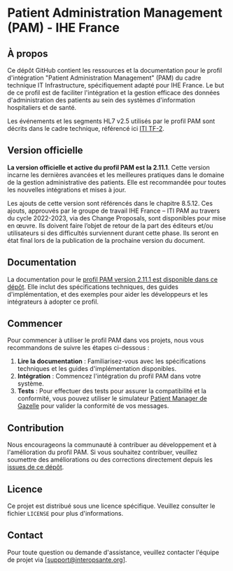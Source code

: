 # Patient Administration Management (PAM) - IHE France

## À propos

Ce dépôt GitHub contient les ressources et la documentation pour le profil d'intégration "Patient Administration Management" (PAM) du cadre technique IT Infrastructure, spécifiquement adapté pour IHE France. Le but de ce profil est de faciliter l'intégration et la gestion efficace des données d'administration des patients au sein des systèmes d'information hospitaliers et de santé.

Les événements et les segments HL7 v2.5 utilisés par le profil PAM sont décrits dans le cadre technique, référencé ici [ITI TF-2](https://profiles.ihe.net/ITI/TF/Volume2/index.html).

## Version officielle

**La version officielle et active du profil PAM est la 2.11.1**. Cette version incarne les dernières avancées et les meilleures pratiques dans le domaine de la gestion administrative des patients. Elle est recommandée pour toutes les nouvelles intégrations et mises à jour.

Les ajouts de cette version sont référencés dans le chapitre 8.5.12. Ces ajouts, approuvés par le groupe de travail IHE France – ITI PAM au travers du cycle 2022-2023, via des Change Proposals, sont disponibles pour mise en œuvre. Ils doivent faire l’objet de retour de la part des éditeurs et/ou utilisateurs si des difficultés surviennent durant cette phase. Ils seront en état final lors de la publication de la prochaine version du document.

## Documentation

La documentation pour le [profil PAM version 2.11.1 est disponible dans ce dépôt](https://github.com/Interop-Sante/ihe.iti.pam.fr/blob/main/Publication/Publication-IHE_FRANCE_PAM_National_Extension_v2.11.1.pdf). Elle inclut des spécifications techniques, des guides d'implémentation, et des exemples pour aider les développeurs et les intégrateurs à adopter ce profil.

## Commencer

Pour commencer à utiliser le profil PAM dans vos projets, nous vous recommandons de suivre les étapes ci-dessous :

1. **Lire la documentation** : Familiarisez-vous avec les spécifications techniques et les guides d'implémentation disponibles.
2. **Intégration** : Commencez l'intégration du profil PAM dans votre système.
3. **Tests** : Pour effectuer des tests pour assurer la compatibilité et la conformité, vous pouvez utiliser le simulateur [Patient Manager de Gazelle](https://interop.esante.gouv.fr/PatientManager/home.seam) pour valider la conformité de vos messages. 

## Contribution

Nous encourageons la communauté à contribuer au développement et à l'amélioration du profil PAM. Si vous souhaitez contribuer, veuillez soumettre des améliorations ou des corrections directement depuis les [issues de ce dépôt](https://github.com/Interop-Sante/ihe.iti.pam.fr/issues).

## Licence

Ce projet est distribué sous une licence spécifique. Veuillez consulter le fichier `LICENSE` pour plus d'informations.

## Contact

Pour toute question ou demande d'assistance, veuillez contacter l'équipe de projet via [support@interopsante.org].
